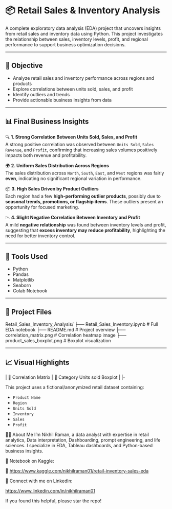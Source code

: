 # 📦 Retail Sales & Inventory Analysis

A complete exploratory data analysis (EDA) project that uncovers insights from retail sales and inventory data using Python. This project investigates the relationship between sales, inventory levels, profit, and regional performance to support business optimization decisions.

---

## 🚀 Objective

- Analyze retail sales and inventory performance across regions and products  
- Explore correlations between units sold, sales, and profit  
- Identify outliers and trends  
- Provide actionable business insights from data

---

## 📊 Final Business Insights

🔍 **1. Strong Correlation Between Units Sold, Sales, and Profit**  
A strong positive correlation was observed between `Units Sold`, `Sales Revenue`, and `Profit`, confirming that increasing sales volumes positively impacts both revenue and profitability.

🌍 **2. Uniform Sales Distribution Across Regions**  
The sales distribution across `North`, `South`, `East`, and `West` regions was fairly **even**, indicating no significant regional variation in performance.

📦 **3. High Sales Driven by Product Outliers**  
Each region had a few **high-performing outlier products**, possibly due to **seasonal trends, promotions, or flagship items**. These outliers present an opportunity for focused marketing.

📉 **4. Slight Negative Correlation Between Inventory and Profit**  
A mild **negative relationship** was found between inventory levels and profit, suggesting that **excess inventory may reduce profitability**, highlighting the need for better inventory control.

---

## 🧰 Tools Used

- Python  
- Pandas  
- Matplotlib  
- Seaborn  
- Colab Notebook

---

## 📁 Project Files

Retail_Sales_Inventory_Analysis/
├── Retail_Sales_Inventory.ipynb # Full EDA notebook
├── README.md # Project overview
├── correlation_matrix.png # Correlation heatmap image
├── product_sales_boxplot.png # Boxplot visualization


---

## 📈 Visual Highlights

| 📌 Correlation Matrix | 📌 Category Units sold Boxplot |
|-


This project uses a fictional/anonymized retail dataset containing:  
- `Product Name`  
- `Region`  
- `Units Sold`  
- `Inventory`  
- `Sales`  
- `Profit`


👨‍💻 About Me
I’m Nikhil Raman, a data analyst with expertise in retail analytics, Data interpretation, Dashboarding,  prompt engineering, and life sciences.
I specialize in EDA, Tableau dashboards, and Python-based business insights.

📘 Notebook on Kaggle:

 🔗 https://www.kaggle.com/nikhilraman01/retail-inventory-sales-eda

🔗 Connect with me on LinkedIn:

 https://www.linkedin.com/in/nikhilraman01

 If you found this helpful, please star the repo!





